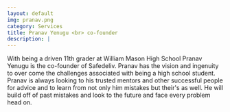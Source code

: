```yaml
---
layout: default
img: pranav.png
category: Services
title: Pranav Yenugu <br> co-founder
description: |
---
```

With being a driven 11th grader at William Mason High School Pranav Yenugu is the co-founder of Safedeliv. Pranav has the vision and ingenuity to over come the challenges associated with being a high school student. Pranav is always looking to his trusted mentors and other successful people for advice and to learn from not only him mistakes but their's as well. He will build off of past mistakes and look to the future and face every problem head on.
